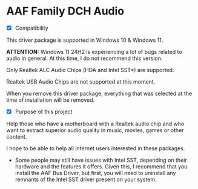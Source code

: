 # AAF Family DCH Audio
- [X] Compatibility

This driver package is supported in Windows 10 & Windows 11.

**ATTENTION:** Windows 11 24H2 is experiencing a lot of bugs related to audio in general. At this time, I do not recommend this version.

Only Realtek ALC Audio Chips (HDA and Intel SST*) are supported.

Realtek USB Audio Chips are not supported at this moment.

When you remove this driver package, everything that was selected at the time of installation will be removed.

- [X] Purpose of this project

Help those who have a motherboard with a Realtek audio chip and who want to extract superior audio quality in music, movies, games or other content.

I hope to be able to help all internet users interested in these packages.

* Some people may still have issues with Intel SST, depending on their hardware and the features it offers. Given this, I recommend that you install the AAF Bus Driver, but first, you will need to uninstall any remnants of the Intel SST driver present on your system.
